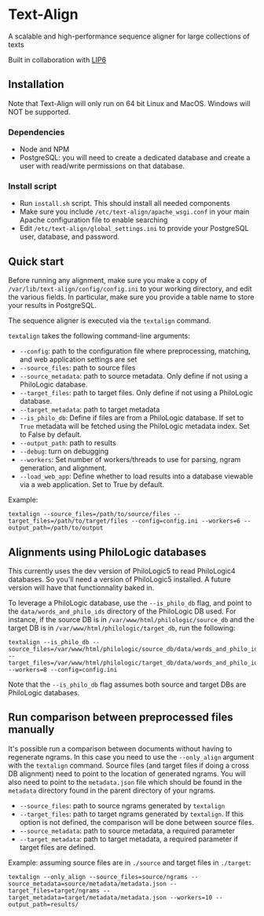 # Text-Align

A scalable and high-performance sequence aligner for large collections of texts

Built in collaboration with <a href="https://www.lip6.fr/?LANG=en">LIP6</a>

## Installation

Note that Text-Align will only run on 64 bit Linux and MacOS. Windows will NOT be supported.

### Dependencies

-   Node and NPM
-   PostgreSQL: you will need to create a dedicated database and create a user with read/write permissions on that database.

### Install script

-   Run `install.sh` script. This should install all needed components
-   Make sure you include `/etc/text-align/apache_wsgi.conf` in your main Apache configuration file to enable searching
-   Edit `/etc/text-align/global_settings.ini` to provide your PostgreSQL user, database, and password.

## Quick start

Before running any alignment, make sure you make a copy of `/var/lib/text-align/config/config.ini` to your working directory, and edit the various fields. In particular, make sure you provide a table name to store your results in PostgreSQL.

The sequence aligner is executed via the `textalign` command.

`textalign` takes the following command-line arguments:

-   `--config`: path to the configuration file where preprocessing, matching, and web application settings are set
-   `--source_files`: path to source files
-   `--source_metadata`: path to source metadata. Only define if not using a PhiloLogic database.
-   `--target_files`: path to target files. Only define if not using a PhiloLogic database.
-   `--target_metadata`: path to target metadata
-   `--is_philo_db`: Define if files are from a PhiloLogic database. If set to `True` metadata will be fetched using the PhiloLogic metadata index. Set to False by default.
-   `--output_path`: path to results
-   `--debug`: turn on debugging
-   `--workers`: Set number of workers/threads to use for parsing, ngram generation, and alignment.
-   `--load_web_app`: Define whether to load results into a database viewable via a web application. Set to True by default.

Example:

```console
textalign --source_files=/path/to/source/files --target_files=/path/to/target/files --config=config.ini --workers=6 --output_path=/path/to/output
```

## Alignments using PhiloLogic databases

This currently uses the dev version of PhiloLogic5 to read PhiloLogic4 databases. So you'll need a version of PhiloLogic5 installed.
A future version will have that functionnality baked in.

To leverage a PhiloLogic database, use the `--is_philo_db` flag, and point to the `data/words_and_philo_ids` directory of the PhiloLogic DB used.
For instance, if the source DB is in `/var/www/html/philologic/source_db` and the target DB is in `/var/www/html/philologic/target_db`,
run the following:

```console
textalign --is_philo_db --source_files=/var/www/html/philologic/source_db/data/words_and_philo_ids/ --target_files=/var/www/html/philologic/target_db/data/words_and_philo_ids/ --workers=8 --config=config.ini
```

Note that the `--is_philo_db` flag assumes both source and target DBs are PhiloLogic databases.

## Run comparison between preprocessed files manually

It's possible run a comparison between documents without having to regenerate ngrams. In this case you need to use the
`--only_align` argument with the `textalign` command. Source files (and target files if doing a cross DB alignment) need to point
to the location of generated ngrams. You will also need to point to the `metadata.json` file which should be found in the `metadata`
directory found in the parent directory of your ngrams.

-   `--source_files`: path to source ngrams generated by `textalign`
-   `--target_files`: path to target ngrams generated by `textalign`. If this option is not defined, the comparison will be done between source files.
-   `--source_metadata`: path to source metadata, a required parameter
-   `--target_metadata`: path to target metadata, a required parameter if target files are defined.

Example: assuming source files are in `./source` and target files in `./target`:

```console
textalign --only_align --source_files=source/ngrams --source_metadata=source/metadata/metadata.json --target_files=target/ngrams --target_metadata=target/metadata/metadata.json --workers=10 --output_path=results/
```
